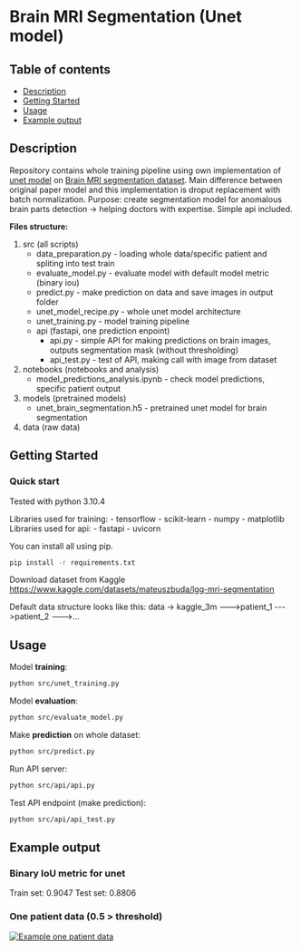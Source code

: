# Brain MRI Segmentation (Unet model)

## Table of contents

* [Description](#description)
* [Getting Started](#getting-started)
* [Usage](#usage)
* [Example output](#example-output)

## Description

Repository contains whole training pipeline using own implementation of [unet model](https://arxiv.org/abs/1505.04597) on [Brain MRI segmentation dataset](https://www.kaggle.com/datasets/mateuszbuda/lgg-mri-segmentation).
Main difference between original paper model and this implementation is droput replacement with batch normalization.
Purpose: create segmentation model for anomalous brain parts detection -> helping doctors with expertise.
Simple api included.

**Files structure:**

1. src (all scripts)
    * data_preparation.py - loading whole data/specific patient and spliting into test train
    * evaluate_model.py - evaluate model with default model metric (binary iou)
    * predict.py - make prediction on data and save images in output folder
    * unet_model_recipe.py - whole unet model architecture
    * unet_training.py - model training pipeline
    * api (fastapi, one prediction enpoint)
        * api.py - simple API for making predictions on brain images, outputs segmentation mask (without thresholding)
        * api_test.py - test of API, making call with image from dataset
2. notebooks (notebooks and analysis)
    * model_predictions_analysis.ipynb - check model predictions, specific patient output
3. models (pretrained models)
    * unet_brain_segmentation.h5 - pretrained unet model for brain segmentation
4. data (raw data)

## Getting Started

### Quick start

Tested with python 3.10.4

Libraries used for training:
    - tensorflow
    - scikit-learn
    - numpy
    - matplotlib
Libraries used for api:
    - fastapi
    - uvicorn

You can install all using pip.

```bash
pip install -r requirements.txt
```

Download dataset from Kaggle
https://www.kaggle.com/datasets/mateuszbuda/lgg-mri-segmentation

Default data structure looks like this:
data
-> kaggle_3m
    --->patient_1
    --->patient_2
    --->...

## Usage

Model **training**:

```bash
python src/unet_training.py
```

Model **evaluation**:

```bash
python src/evaluate_model.py
```

Make **prediction** on whole dataset:

```bash
python src/predict.py
```

Run API server:

```bash
python src/api/api.py
```

Test API endpoint (make prediction):

```bash
python src/api/api_test.py
```

## Example output

### Binary IoU metric for unet

Train set: 0.9047
Test set: 0.8806

### One patient data (0.5 > threshold)

[![Example one patient data](https://i.imgur.com/ft3xywn.png "Example one patient data")](https://i.imgur.com/ft3xywn.png "Example one patient data")
